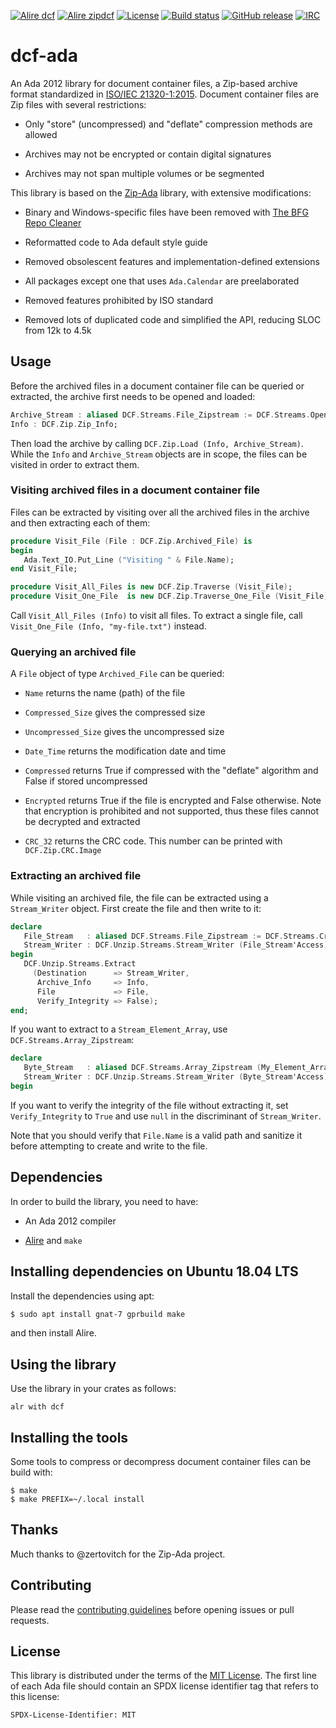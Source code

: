 [![Alire dcf](https://img.shields.io/endpoint?url=https://alire.ada.dev/badges/dcf.json)](https://alire.ada.dev/crates/dcf.html)
[![Alire zipdcf](https://img.shields.io/endpoint?url=https://alire.ada.dev/badges/zipdcf.json)](https://alire.ada.dev/crates/zipdcf.html)
[![License](https://img.shields.io/github/license/onox/dcf-ada.svg?color=blue)](https://github.com/onox/dcf-ada/blob/master/LICENSE)
[![Build status](https://img.shields.io/shippable/5cd73c52bbceea00079c64f0/master.svg)](https://app.shippable.com/github/onox/dcf-ada)
[![GitHub release](https://img.shields.io/github/release/onox/dcf-ada.svg)](https://github.com/onox/dcf-ada/releases/latest)
[![IRC](https://img.shields.io/badge/IRC-%23ada%20on%20freenode-orange.svg)](https://webchat.freenode.net/?channels=ada)

# dcf-ada

An Ada 2012 library for document container files, a Zip-based archive format
standardized in [ISO/IEC 21320-1:2015][url-iso-21320]. Document container
files are Zip files with several restrictions:

 * Only "store" (uncompressed) and "deflate" compression methods are allowed

 * Archives may not be encrypted or contain digital signatures

 * Archives may not span multiple volumes or be segmented

This library is based on the [Zip-Ada][url-zip-ada] library, with extensive
modifications:

 * Binary and Windows-specific files have been removed with [The BFG Repo Cleaner][url-bfg]

 * Reformatted code to Ada default style guide

 * Removed obsolescent features and implementation-defined extensions

 * All packages except one that uses `Ada.Calendar` are preelaborated

 * Removed features prohibited by ISO standard

 * Removed lots of duplicated code and simplified the API, reducing SLOC from 12k to 4.5k

## Usage

Before the archived files in a document container file can be queried
or extracted, the archive first needs to be opened and loaded:

```ada
Archive_Stream : aliased DCF.Streams.File_Zipstream := DCF.Streams.Open (Archive_Name);
Info : DCF.Zip.Zip_Info;
```

Then load the archive by calling `DCF.Zip.Load (Info, Archive_Stream)`.
While the `Info` and `Archive_Stream` objects are in scope, the files
can be visited in order to extract them.

### Visiting archived files in a document container file

Files can be extracted by visiting over all the archived files in the
archive and then extracting each of them:

```ada
procedure Visit_File (File : DCF.Zip.Archived_File) is
begin
   Ada.Text_IO.Put_Line ("Visiting " & File.Name);
end Visit_File;

procedure Visit_All_Files is new DCF.Zip.Traverse (Visit_File);
procedure Visit_One_File  is new DCF.Zip.Traverse_One_File (Visit_File);
```

Call `Visit_All_Files (Info)` to visit all files. To extract a single
file, call `Visit_One_File (Info, "my-file.txt")` instead.

### Querying an archived file

A `File` object of type `Archived_File` can be queried:

 * `Name` returns the name (path) of the file

 * `Compressed_Size` gives the compressed size

 * `Uncompressed_Size` gives the uncompressed size

 * `Date_Time` returns the modification date and time

 * `Compressed` returns True if compressed with the "deflate" algorithm
   and False if stored uncompressed

 * `Encrypted` returns True if the file is encrypted and False otherwise.
   Note that encryption is prohibited and not supported, thus these files
   cannot be decrypted and extracted

 * `CRC_32` returns the CRC code. This number can be printed with
   `DCF.Zip.CRC.Image`

### Extracting an archived file

While visiting an archived file, the file can be extracted using a
`Stream_Writer` object. First create the file and then write to it:

```ada
declare
   File_Stream   : aliased DCF.Streams.File_Zipstream := DCF.Streams.Create (File.Name);
   Stream_Writer : DCF.Unzip.Streams.Stream_Writer (File_Stream'Access);
begin
   DCF.Unzip.Streams.Extract
     (Destination      => Stream_Writer,
      Archive_Info     => Info,
      File             => File,
      Verify_Integrity => False);
end;
```

If you want to extract to a `Stream_Element_Array`, use `DCF.Streams.Array_Zipstream`:

```ada
declare
   Byte_Stream   : aliased DCF.Streams.Array_Zipstream (My_Element_Array'Access);
   Stream_Writer : DCF.Unzip.Streams.Stream_Writer (Byte_Stream'Access);
begin
```

If you want to verify the integrity of the file without extracting it, set
`Verify_Integrity` to `True` and use `null` in the discriminant of `Stream_Writer`.

Note that you should verify that `File.Name` is a valid path and sanitize
it before attempting to create and write to the file.

## Dependencies

In order to build the library, you need to have:

 * An Ada 2012 compiler

 * [Alire][url-alire] and `make`

## Installing dependencies on Ubuntu 18.04 LTS

Install the dependencies using apt:

```sh
$ sudo apt install gnat-7 gprbuild make
```

and then install Alire.

## Using the library

Use the library in your crates as follows:

```
alr with dcf
```

## Installing the tools

Some tools to compress or decompress document container files can be build with:

```
$ make
$ make PREFIX=~/.local install
```

## Thanks

Much thanks to @zertovitch for the Zip-Ada project.

## Contributing

Please read the [contributing guidelines][url-contributing] before opening
issues or pull requests.

## License

This library is distributed under the terms of the [MIT License][url-mit].
The first line of each Ada file should contain an SPDX license identifier
tag that refers to this license:

    SPDX-License-Identifier: MIT

  [url-alire]: https://alire.ada.dev/
  [url-bfg]: https://rtyley.github.io/bfg-repo-cleaner
  [url-contributing]: /CONTRIBUTING.md
  [url-iso-21320]: https://www.iso.org/standard/60101.html
  [url-mit]: https://opensource.org/licenses/mit
  [url-zip-ada]: https://unzip-ada.sourceforge.net
